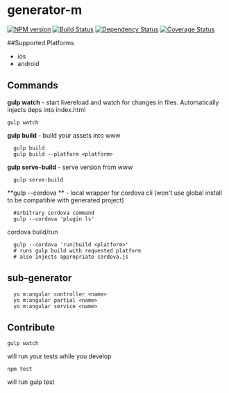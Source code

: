 # generator-m

[![NPM version][npm-image]][npm-url] [![Build Status][travis-image]][travis-url] [![Dependency Status][daviddm-url]][daviddm-image] [![Coverage Status][coveralls-image]][coveralls-url]

[npm-url]: https://npmjs.org/package/gemerator-m
[npm-image]: https://badge.fury.io/js/gemerator-m.svg
[travis-url]: https://travis-ci.org/mwaylabs/gemerator-m
[travis-image]: https://travis-ci.org/mwaylabs/gemerator-m.svg?branch=master
[daviddm-url]: https://david-dm.org/mwaylabs/gemerator-m.svg?theme=shields.io
[daviddm-image]: https://david-dm.org/mwaylabs/gemerator-m
[coveralls-url]: https://coveralls.io/r/mwaylabs/gemerator-m
[coveralls-image]: https://coveralls.io/repos/mwaylabs/gemerator-m/badge.png

##Supported Platforms
- ios
- android

## Commands
**gulp watch** - start livereload and watch for changes in files. Automatically injects deps into index.html

```
gulp watch
```

**gulp build** - build your assets into www
```
  gulp build
  gulp build --platform <platform>
```

**gulp serve-build** - serve version from www
```
  gulp serve-build
```

**gulp --cordova ** - local wrapper for cordova cli (won't use global install to be compatible with generated project)
```
  #arbitrary cordova command
  gulp --cordova 'plugin ls'
```

cordova build/run
```
  gulp --cordova 'run|build <platform>' 
  # runs gulp build with requested platform
  # also injects appropriate cordova.js
```

## sub-generator
```
  yo m:angular controller <name>
  yo m:angular partial <name>
  yo m:angular service <name>
```



## Contribute

```
gulp watch
```
will run your tests while you develop

```
npm test
```
will run gulp test
